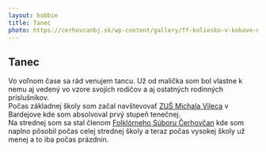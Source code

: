 ```yaml
---
layout: hobbie
title: Tanec
photo: https://cerhovcanbj.sk/wp-content/gallery/ff-koliesko-v-kokave-nad-rimavicou/18.jpg
---
```


## **Tanec**

Vo voľnom čase sa rád venujem tancu. Už od malička som bol vlastne k nemu aj vedený vo vzore svojích rodičov a aj ostatných rodinných príslušníkov.  
Počas základnej školy som začal navštevovať [ZUŠ Michala Vileca](https://www.zusmvileca.com) v Bardejove kde som absolvoval prvý stupeň tenečnej.  
Na strednej som sa stal členom [Folklórneho Súboru Čerhovčan](https://cerhovcanbj.sk) kde som naplno pôsobil počas celej strednej školy a teraz počas vysokej školy už menej a to iba počas prázdnin.


